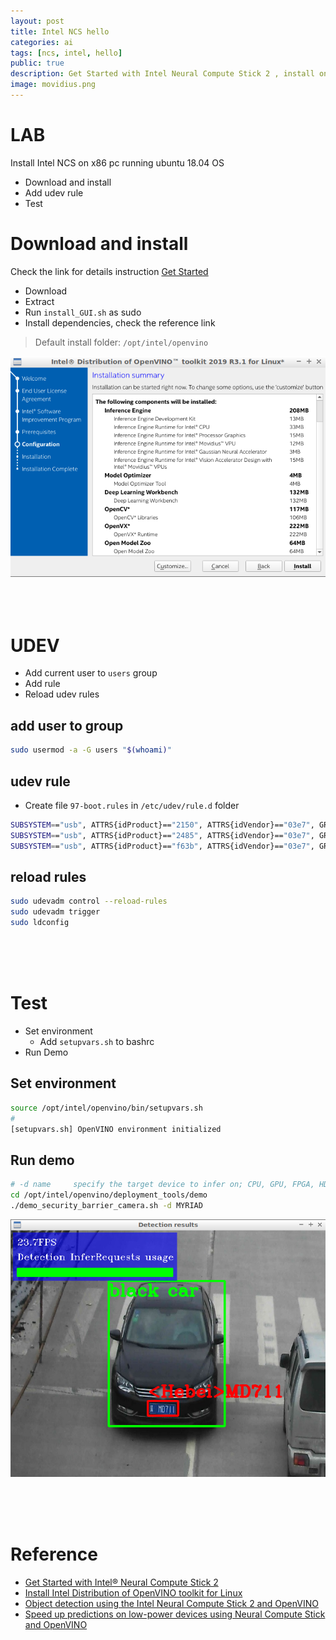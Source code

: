```yaml
---
layout: post
title: Intel NCS hello
categories: ai
tags: [ncs, intel, hello]
public: true
description: Get Started with Intel Neural Compute Stick 2 , install on pc, config and test installation by running basic sample
image: movidius.png
---
```

# LAB
Install Intel NCS on x86 pc running ubuntu 18.04 OS


- Download and install
- Add udev rule
- Test

# Download and install
Check the link for details instruction [Get Started](https://software.intel.com/en-us/articles/get-started-with-neural-compute-stick)  

- Download
- Extract
- Run `install_GUI.sh` as sudo
- Install dependencies, check the reference link

> Default install folder: `/opt/intel/openvino`

![](/images/2019-11-02-19-38-18.png)
&nbsp;  
&nbsp;  
&nbsp;  

# UDEV
- Add current user to `users` group
- Add rule
- Reload udev rules
  
## add user to group
```bash
sudo usermod -a -G users "$(whoami)"
```

## udev rule
- Create file `97-boot.rules` in `/etc/udev/rule.d` folder

```bash
SUBSYSTEM=="usb", ATTRS{idProduct}=="2150", ATTRS{idVendor}=="03e7", GROUP="users", MODE="0666", ENV{ID_MM_DEVICE_IGNORE}="1"
SUBSYSTEM=="usb", ATTRS{idProduct}=="2485", ATTRS{idVendor}=="03e7", GROUP="users", MODE="0666", ENV{ID_MM_DEVICE_IGNORE}="1"
SUBSYSTEM=="usb", ATTRS{idProduct}=="f63b", ATTRS{idVendor}=="03e7", GROUP="users", MODE="0666", ENV{ID_MM_DEVICE_IGNORE}="1"
```

## reload rules
```bash
sudo udevadm control --reload-rules
sudo udevadm trigger
sudo ldconfig
```

&nbsp;  
&nbsp;  
&nbsp;  

# Test
- Set environment
  - Add `setupvars.sh` to bashrc
- Run Demo

## Set environment
```bash
source /opt/intel/openvino/bin/setupvars.sh
#
[setupvars.sh] OpenVINO environment initialized
```

## Run demo
```bash
# -d name     specify the target device to infer on; CPU, GPU, FPGA, HDDL or MYRIAD are acceptable
cd /opt/intel/openvino/deployment_tools/demo
./demo_security_barrier_camera.sh -d MYRIAD
```


![](/images/2019-11-02-18-35-30.png)

&nbsp;  
&nbsp;  
&nbsp;  
# Reference
- [Get Started with Intel® Neural Compute Stick 2 ](https://software.intel.com/en-us/articles/get-started-with-neural-compute-stick)
- [Install Intel Distribution of OpenVINO toolkit for Linux](https://docs.openvinotoolkit.org/2019_R3.1/_docs_install_guides_installing_openvino_linux.html#install-external-dependencies)
- [Object detection using the Intel Neural Compute Stick 2 and OpenVINO](https://blog.goodaudience.com/a-test-drive-of-the-intel-neural-compute-stick-2-b694983e5f9b)
- [Speed up predictions on low-power devices using Neural Compute Stick and OpenVINO](https://towardsdatascience.com/speed-up-predictions-on-low-power-devices-using-neural-compute-stick-and-openvino-98f3ae9dcf41)